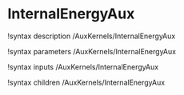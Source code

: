 # InternalEnergyAux

!syntax description /AuxKernels/InternalEnergyAux

!syntax parameters /AuxKernels/InternalEnergyAux

!syntax inputs /AuxKernels/InternalEnergyAux

!syntax children /AuxKernels/InternalEnergyAux
